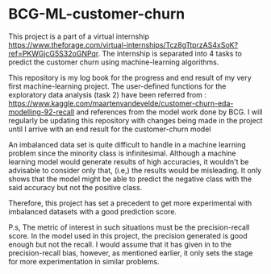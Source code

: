 # BCG-ML-customer-churn
This project is a part of a virtual internship https://www.theforage.com/virtual-internships/Tcz8gTtprzAS4xSoK?ref=PKWGjcG5S32oGNPqr. The internship is separated into 4 tasks to predict the customer churn using machine-learning algorithms. 

This repository is my log book for the progress and end result of my very first machine-learning project. The user-defined functions for the exploratory data analysis (task 2) have been referred from : https://www.kaggle.com/maartenvandevelde/customer-churn-eda-modelling-92-recall and references from the model work done by BCG.
I will regularly be updating this repository with changes being made in the project until I arrive with an end result for the customer-churn model

An imbalanced data set is quite difficult to handle in a machine learning problem since the minority class is infinitesimal. Although a machine learning model would generate results of high accuracies, it wouldn't be advisable to consider only that, (i.e,) the results would be misleading. It only shows that the model might be able to predict the negative class with the said accuracy but not the positive class. 

Therefore, this project has set a precedent to get more experimental with imbalanced datasets with a good prediction score. 

P.s, The metric of interest in such situations must be the precision-recall score. In the model used in this project, the precision generated is good enough but not the recall. I would assume that it has given in to the precision-recall bias, however, as mentioned earlier, it only sets the stage for more experimentation in similar problems. 
